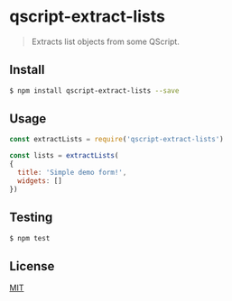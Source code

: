 # qscript-extract-lists

> Extracts list objects from some QScript.

## <a name="install"></a>Install
```bash
$ npm install qscript-extract-lists --save
```

## <a name="usage"></a>Usage

```javascript
const extractLists = require('qscript-extract-lists')

const lists = extractLists(
{
  title: 'Simple demo form!',
  widgets: []
})

```

## <a name="test"></a>Testing

```bash
$ npm test
```

## <a name="license"></a>License
[MIT](https://github.com/wmfs/qscript/blob/master/LICENSE)
